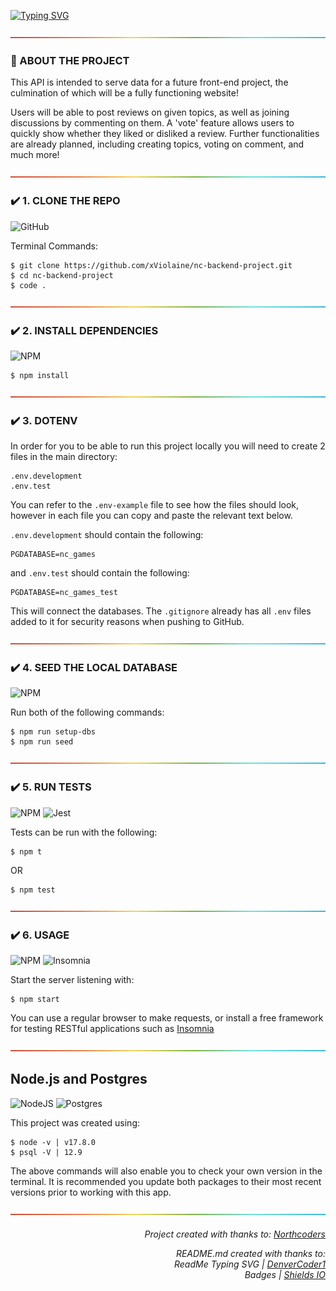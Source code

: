[![Typing SVG](https://readme-typing-svg.herokuapp.com?font=Press+Start+2P&size=13&duration=4200&color=31F73C&vCenter=true&multiline=true&lines=GLHF+Gaming;A+RESTful+API+%F0%9F%98%B4+by+xViolaine)](https://git.io/typing-svg)

![rainbow-divider](https://github.com/xViolaine/nc-backend-project/blob/main/rainbow.png?raw=true)

### 📝 ABOUT THE PROJECT

This API is intended to serve data for a future front-end project, the culmination of which will be a fully functioning website!

Users will be able to post reviews on given topics, as well as joining discussions by commenting on them. A 'vote' feature allows users to quickly show whether they liked or disliked a review. Further functionalities are already planned, including creating topics, voting on comment, and much more!

![rainbow-divider](https://github.com/xViolaine/nc-backend-project/blob/main/rainbow.png?raw=true)

### ✔️ 1. CLONE THE REPO
![GitHub](https://img.shields.io/badge/github-%23121011.svg?style=for-the-badge&logo=github&logoColor=white)

Terminal Commands:
```
$ git clone https://github.com/xViolaine/nc-backend-project.git
$ cd nc-backend-project
$ code .
```

![rainbow-divider](https://github.com/xViolaine/nc-backend-project/blob/main/rainbow.png?raw=true)

### ✔️ 2. INSTALL DEPENDENCIES
![NPM](https://img.shields.io/badge/NPM-%23000000.svg?style=for-the-badge&logo=npm&logoColor=white)
```programming
$ npm install
```

![rainbow-divider](https://github.com/xViolaine/nc-backend-project/blob/main/rainbow.png?raw=true)

### ✔️ 3. DOTENV

In order for you to be able to run this project locally you will need to create 2 files in the main directory:
```programming
.env.development
.env.test
```

You can refer to the ``` .env-example ``` file to see how the files should look, however in each file you can copy and paste the relevant text below.


``` .env.development ``` should contain the following:
```
PGDATABASE=nc_games
```

and ``` .env.test ``` should contain the following:
```
PGDATABASE=nc_games_test
```

This will connect the databases. The ``` .gitignore ``` already has all ``` .env ``` files added to it for security reasons when pushing to GitHub.

![rainbow-divider](https://github.com/xViolaine/nc-backend-project/blob/main/rainbow.png?raw=true)

### ✔️ 4. SEED THE LOCAL DATABASE
![NPM](https://img.shields.io/badge/NPM-%23000000.svg?style=for-the-badge&logo=npm&logoColor=white)

Run both of the following commands:
```
$ npm run setup-dbs
$ npm run seed
```

![rainbow-divider](https://github.com/xViolaine/nc-backend-project/blob/main/rainbow.png?raw=true)

### ✔️ 5. RUN TESTS
![NPM](https://img.shields.io/badge/NPM-%23000000.svg?style=for-the-badge&logo=npm&logoColor=white) ![Jest](https://img.shields.io/badge/-jest-%23C21325?style=for-the-badge&logo=jest&logoColor=white) 

Tests can be run with the following:
```
$ npm t
```
OR
```
$ npm test
```

![rainbow-divider](https://github.com/xViolaine/nc-backend-project/blob/main/rainbow.png?raw=true)

### ✔️ 6. USAGE
![NPM](https://img.shields.io/badge/NPM-%23000000.svg?style=for-the-badge&logo=npm&logoColor=white) ![Insomnia](https://img.shields.io/badge/Insomnia-black?style=for-the-badge&logo=insomnia&logoColor=5849BE)

Start the server listening with:
```
$ npm start
```
You can use a regular browser to make requests, or install a free framework for testing RESTful applications such as [Insomnia](https://insomnia.rest/download)

![rainbow-divider](https://github.com/xViolaine/nc-backend-project/blob/main/rainbow.png?raw=true)

## Node.js and Postgres
![NodeJS](https://img.shields.io/badge/node.js-6DA55F?style=for-the-badge&logo=node.js&logoColor=white) ![Postgres](https://img.shields.io/badge/postgres-%23316192.svg?style=for-the-badge&logo=postgresql&logoColor=white)

This project was created using:
```
$ node -v | v17.8.0
$ psql -V | 12.9
```
The above commands will also enable you to check your own version in the terminal. It is recommended you update both packages to their most recent versions prior to working with this app.

![rainbow-divider](https://github.com/xViolaine/nc-backend-project/blob/main/rainbow.png?raw=true)

<div align=right>
  <h6> Project created with thanks to: <a href="https://northcoders.com/">Northcoders</a>
  <p>README.md created with thanks to: <br>ReadMe Typing SVG | <a href="https://git.io/typing-svg">DenverCoder1</a>  
    <br>Badges | <a href="https://shields.io/">Shields IO</a></h6></p> 
</div>
